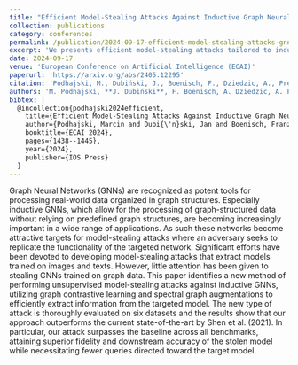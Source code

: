 ```yaml
---
title: "Efficient Model-Stealing Attacks Against Inductive Graph Neural Networks"
collection: publications
category: conferences
permalink: /publication/2024-09-17-efficient-model-stealing-attacks-gnn
excerpt: 'We presents efficient model‑stealing attacks tailored to inductive graph neural networks.'
date: 2024-09-17
venue: 'European Conference on Artificial Intelligence (ECAI)'
paperurl: 'https://arxiv.org/abs/2405.12295'
citation: 'Podhajski, M., Dubiński, J., Boenisch, F., Dziedzic, A., Pregowska, A., & Michalak, T. P. (2024). "Efficient Model-Stealing Attacks Against Inductive Graph Neural Networks." In ECAI 2024 (pp. 1438–1445).'
authors: 'M. Podhajski, **J. Dubiński**, F. Boenisch, A. Dziedzic, A. Pregowska, T. Michalak'
bibtex: |
  @incollection{podhajski2024efficient,
    title={Efficient Model-Stealing Attacks Against Inductive Graph Neural Networks},
    author={Podhajski, Marcin and Dubi{\'n}ski, Jan and Boenisch, Franziska and Dziedzic, Adam and Pregowska, Agnieszka and Michalak, Tomasz P},
    booktitle={ECAI 2024},
    pages={1438--1445},
    year={2024},
    publisher={IOS Press}
  }
---
```

Graph Neural Networks (GNNs) are recognized as potent tools for processing real-world data organized in graph structures. Especially inductive GNNs, which allow for the processing of graph-structured data without relying on predefined graph structures, are becoming increasingly important in a wide range of applications. As such these networks become attractive targets for model-stealing attacks where an adversary seeks to replicate the functionality of the targeted network. Significant efforts have been devoted to developing model-stealing attacks that extract models trained on images and texts. However, little attention has been given to stealing GNNs trained on graph data. This paper identifies a new method of performing unsupervised model-stealing attacks against inductive GNNs, utilizing graph contrastive learning and spectral graph augmentations to efficiently extract information from the targeted model. The new type of attack is thoroughly evaluated on six datasets and the results show that our approach outperforms the current state-of-the-art by Shen et al. (2021). In particular, our attack surpasses the baseline across all benchmarks, attaining superior fidelity and downstream accuracy of the stolen model while necessitating fewer queries directed toward the target model.

